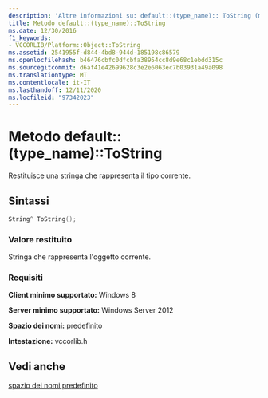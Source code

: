 ```yaml
---
description: 'Altre informazioni su: default::(type_name):: ToString (metodo)'
title: Metodo default::(type_name)::ToString
ms.date: 12/30/2016
f1_keywords:
- VCCORLIB/Platform::Object::ToString
ms.assetid: 2541955f-d844-4bd8-944d-185198c86579
ms.openlocfilehash: b46476cbfc0dfcbfa38954cc8d9e68c1ebdd315c
ms.sourcegitcommit: d6af41e42699628c3e2e6063ec7b03931a49a098
ms.translationtype: MT
ms.contentlocale: it-IT
ms.lasthandoff: 12/11/2020
ms.locfileid: "97342023"
---
```

# <a name="defaulttype_nametostring-method"></a>Metodo default::(type_name)::ToString

Restituisce una stringa che rappresenta il tipo corrente.

## <a name="syntax"></a>Sintassi

```cpp
String^ ToString();
```

### <a name="return-value"></a>Valore restituito

Stringa che rappresenta l'oggetto corrente.

### <a name="requirements"></a>Requisiti

**Client minimo supportato:** Windows 8

**Server minimo supportato:** Windows Server 2012

**Spazio dei nomi:** predefinito

**Intestazione:** vccorlib.h

## <a name="see-also"></a>Vedi anche

[spazio dei nomi predefinito](../cppcx/default-namespace.md)
